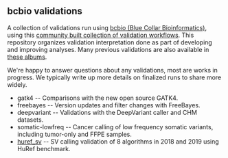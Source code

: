 ## bcbio validations

A collection of validations run using [bcbio (Blue Collar Bioinformatics)](
http://bcb.io/), using this [community built collection of validation workflows](https://github.com/bcbio/bcbio_validation_workflows). This repository organizes validation interpretation done as part of
developing and improving analyses. Many previous validations are also available
in [these albums](https://chapmanb.imgur.com/).


We're happy to answer questions about any validations, most are works in
progress. We typically write up more details on finalized runs to share more
widely.

- gatk4 -- Comparisons with the new open source GATK4.
- freebayes -- Version updates and filter changes with FreeBayes.
- deepvariant -- Validations with the DeepVariant caller and CHM datasets.
- somatic-lowfreq -- Cancer calling of low frequency somatic variants, including
  tumor-only and FFPE samples.
- [huref_sv](hurev_sv/README.md) -- SV calling validation of 8 algorithms in 2018 and 2019 using HuRef benchmark.